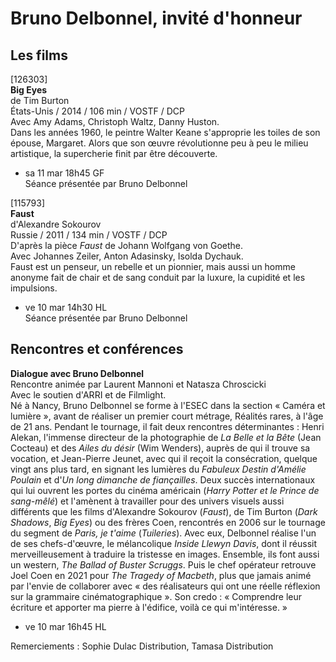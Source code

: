 # Bruno Delbonnel, invité d'honneur

## Les films

[126303]  
**Big Eyes**  
de Tim Burton  
États-Unis / 2014 / 106 min / VOSTF / DCP  
Avec Amy Adams, Christoph Waltz, Danny Huston.  
Dans les années 1960, le peintre Walter Keane s'approprie les toiles de son épouse, Margaret. Alors que son œuvre révolutionne peu à peu le milieu artistique, la supercherie finit par être découverte.

- sa 11 mar 18h45 GF  
Séance présentée par Bruno Delbonnel

[115793]  
**Faust**  
d'Alexandre Sokourov  
Russie / 2011 / 134 min / VOSTF / DCP  
D'après la pièce _Faust_ de Johann Wolfgang von Goethe.  
Avec Johannes Zeiler, Anton Adasinsky, Isolda Dychauk.  
Faust est un penseur, un rebelle et un pionnier, mais aussi un homme anonyme fait de chair et de sang conduit par la luxure, la cupidité et les impulsions.

- ve 10 mar 14h30 HL  
Séance présentée par Bruno Delbonnel

## Rencontres et conférences

**Dialogue avec Bruno Delbonnel**  
Rencontre animée par Laurent Mannoni et Natasza Chroscicki  
Avec le soutien d'ARRI et de Filmlight.  
Né à Nancy, Bruno Delbonnel se forme à l'ESEC dans la section « Caméra et lumière », avant de réaliser un premier court métrage, Réalités rares, à l'âge de 21 ans. Pendant le tournage, il fait deux rencontres déterminantes : Henri Alekan, l'immense directeur de la photographie de _La Belle et la Bête_ (Jean Cocteau) et des _Ailes du désir_ (Wim Wenders), auprès de qui il trouve sa vocation, et Jean-Pierre Jeunet, avec qui il reçoit la consécration, quelque vingt ans plus tard, en signant les lumières du _Fabuleux Destin d'Amélie Poulain_ et d'_Un long dimanche de fiançailles_. Deux succès internationaux qui lui ouvrent les portes du cinéma américain (_Harry Potter et le Prince de sang-mêlé_) et l'amènent à travailler pour des univers visuels aussi différents que les films d'Alexandre Sokourov (_Faust_), de Tim Burton (_Dark Shadows_, _Big Eyes_) ou des frères Coen, rencontrés en 2006 sur le tournage du segment de _Paris, je t'aime_ (_Tuileries_). Avec eux, Delbonnel réalise l'un de ses chefs-d'œuvre, le mélancolique _Inside Llewyn Davis_, dont il réussit merveilleusement à traduire la tristesse en images. Ensemble, ils font aussi un western, _The Ballad of Buster Scruggs_. Puis le chef opérateur retrouve Joel Coen en 2021 pour _The Tragedy of Macbeth_, plus que jamais animé par l'envie de collaborer avec « des réalisateurs qui ont une réelle réflexion sur la grammaire cinématographique ». Son credo : « Comprendre leur écriture et apporter ma pierre à l'édifice, voilà ce qui m'intéresse. »

- ve 10 mar 16h45 HL

Remerciements : Sophie Dulac Distribution, Tamasa Distribution